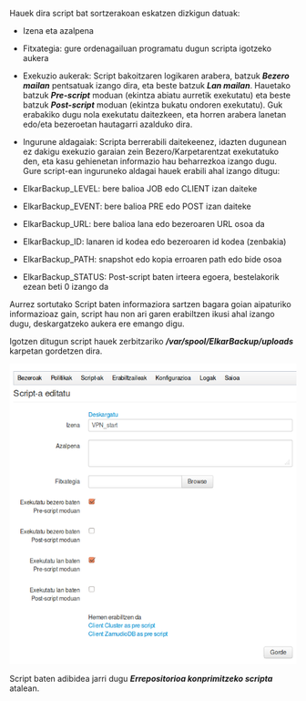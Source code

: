 Hauek dira script bat sortzerakoan eskatzen dizkigun datuak:

- Izena eta azalpena

- Fitxategia: gure ordenagailuan programatu dugun scripta igotzeko aukera

- Exekuzio aukerak: Script bakoitzaren logikaren arabera, batzuk ***Bezero mailan*** pentsatuak izango dira, eta beste batzuk ***Lan mailan***. Hauetako batzuk ***Pre-script*** moduan (ekintza abiatu aurretik exekutatu) eta beste batzuk ***Post-script*** moduan (ekintza bukatu ondoren exekutatu). Guk erabakiko dugu nola exekutatu daitezkeen, eta horren arabera lanetan edo/eta bezeroetan hautagarri azalduko dira.

- Ingurune aldagaiak: Scripta berrerabili daitekeenez, idazten dugunean ez dakigu exekuzio garaian zein Bezero/Karpetarentzat exekutatuko den, eta kasu gehienetan informazio hau beharrezkoa izango dugu. Gure script-ean inguruneko aldagai hauek erabili ahal izango ditugu:
 - ElkarBackup_LEVEL: bere balioa JOB edo CLIENT izan daiteke
 - ElkarBackup_EVENT: bere balioa PRE edo POST izan daiteke
 - ElkarBackup_URL: bere balioa lana edo bezeroaren URL osoa da
 - ElkarBackup_ID: lanaren id kodea edo bezeroaren id kodea (zenbakia)
 - ElkarBackup_PATH: snapshot edo kopia erroaren path edo bide osoa
 - ElkarBackup_STATUS: Post-script baten irteera egoera, bestelakorik ezean beti 0 izango da

Aurrez sortutako Script baten informaziora sartzen bagara goian aipaturiko informazioaz gain, script hau non ari garen erabiltzen ikusi ahal izango dugu, deskargatzeko aukera ere emango digu.

Igotzen ditugun script hauek zerbitzariko ***/var/spool/ElkarBackup/uploads*** karpetan gordetzen dira.

![Bezeroak eta Lanak](../assets/scripts1.png)

Script baten adibidea jarri dugu ***Errepositorioa konprimitzeko scripta*** atalean.
